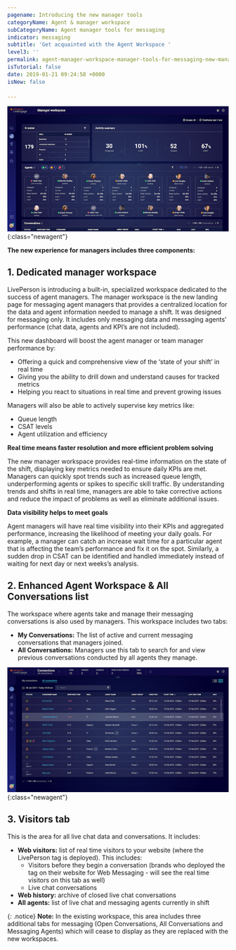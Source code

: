 ```yaml
---
pagename: Introducing the new manager tools
categoryName: Agent & manager workspace
subCategoryName: Agent manager tools for messaging
indicator: messaging
subtitle: 'Get acquainted with the Agent Workspace '
level3: ''
permalink: agent-manager-workspace-manager-tools-for-messaging-new-manager-workspace-for-messaging-introducing-the-new-manager-tools.html
isTutorial: false
date: 2019-01-21 09:24:58 +0000
isNew: false

---
```


![](img/all-connections-6.png){:class="newagent"}

**The new experience for managers includes three components:**

## **1. Dedicated manager workspace**

LivePerson is introducing a built-in, specialized workspace dedicated to the success of agent managers. The manager workspace is the new landing page for messaging agent managers that provides a centralized location for the data and agent information needed to manage a shift. It was designed for messaging only. It includes only messaging data and messaging agents' performance (chat data, agents and KPI’s are not included).

This new dashboard will boost the agent manager or team manager performance by:
* Offering a quick and comprehensive view of the ‘state of your shift’ in real time
* Giving you the ability to drill down and understand causes for tracked metrics
* Helping you react to situations in real time and prevent growing issues

Managers will also be able to actively supervise key metrics like:
* Queue length
* CSAT levels
* Agent utilization and efficiency

**Real time means faster resolution and more efficient problem solving**

The new manager workspace provides real-time information on the state of the shift, displaying key metrics needed to ensure daily KPIs are met. Managers can quickly spot trends such as increased queue length, underperforming agents or spikes to specific skill traffic. By understanding trends and shifts in real time, managers are able to take corrective actions and reduce the impact of problems as well as eliminate additional issues.

**Data visibility helps to meet goals**

Agent managers will have real time visibility into their KPIs and aggregated performance, increasing the likelihood of meeting your daily goals. For example, a manager can catch an increase wait time for a particular agent that is affecting the team’s performance and fix it on the spot. Similarly, a sudden drop in CSAT can be identified and handled immediately instead of waiting for next day or next weeks’s analysis.

## **2. Enhanced Agent Workspace & All Conversations list**

The workspace where agents take and manage their messaging conversations is also used by managers.  This workspace includes two tabs:
* **My Conversations:** The list of active and current messaging conversations that managers joined.  
* **All Conversations:** Managers use this tab to search for and view previous conversations conducted by all agents they manage.

![alt text](img/all-connections-manager-workspace.png){:class="newagent"}

## **3. Visitors tab**

This is the area for all live chat data and conversations.  It includes:
* **Web visitors:** list of real time visitors to your website (where the LivePerson tag is deployed).  This includes:
  * Visitors before they begin a conversation (brands who deployed the tag on their website for Web Messaging - will see the real time visitors on this tab as well)
  * Live chat conversations
* **Web history:** archive of closed live chat conversations
* **All agents:** list of live chat and messaging agents currently in shift

{: .notice}
**Note:** In the existing workspace, this area includes three additional tabs for messaging (Open Conversations, All Conversations and Messaging Agents) which will cease to display as they are replaced with the new workspaces.
